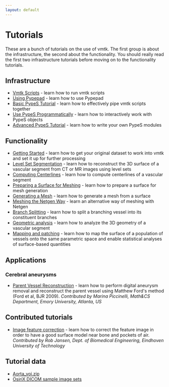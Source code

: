 ```yaml
---
layout: default
---
```


Tutorials
=========

These are a bunch of tutorials on the use of vmtk. The first group is about the infrastructure, the second about the functionality. You should really read the first two infrastructure tutorials before moving on to the functionality tutorials.

## Infrastructure

- [Vmtk Scripts](/Tutorials/ScriptsBasic/) - learn how to run vmtk scripts
- [Using Pypepad](/Tutorials/PypePad/) - learn how to use Pypepad
- [Basic PypeS Tutorial](/Tutorials/PypesBasic) - learn how to effectively pipe vmtk scripts together
- [Use PypeS Programmatically](/Tutorials/PypesProgrammatically/) - learn how to interactively work with PypeS objects
- [Advanced PypeS Tutorial](/Tutorials/PypesAdvanced/) - learn how to write your own PypeS modules

## Functionality

- [Getting Started](/Tutorials/GettingStarted/) - learn how to get your original dataset to work into vmtk and set it up for further processing
- [Level Set Segmentation](/Tutorials/ImageBasedModeling/) - learn how to reconstruct the 3D surface of a vascular segment from CT or MR images using level sets
- [Computing Centerlines](/Tutorials/Centerlines/) - learn how to compute centerlines of a vascular segment
- [Preparing a Surface for Meshing](/Tutorials/SurfaceForMeshing/) - learn how to prepare a surface for mesh generation
- [Generating a Mesh](/Tutorials/MeshGeneration/) - learn how to generate a mesh from a surface
- [Meshing the Netgen Way](/Tutorials/NetgenWay/) - learn an alternative way of meshing with Netgen
- [Branch Splitting](/Tutorials/BranchSplitting/) - learn how to split a branching vessel into its constituent branches
- [Geometric analysis](/Tutorials/GeometricAnalysis/) - learn how to analyze the 3D geometry of a vascular segment
- [Mapping and patching](/Tutorials/MappingAndPatching/) - learn how to map the surface of a population of vessels onto the same parametric space and enable statistical analyses of surface-based quantities

## Applications

### Cerebral aneurysms

- [Parent Vessel Reconstruction](/Tutorials/ParentVesselReconstruction/) - learn how to perform digital aneurysm removal and reconstruct the parent vessel using Matthew Ford's method (Ford et al, BJR 2009). *Contributed by Marina Piccinelli, Math&CS Department, Emory University, Atlanta, US*

## Contributed tutorials

- [Image feature correction](/Tutorials/ImageFeatureCorrection/) - learn how to correct the feature image in order to have a good surface model near bone and pockets of air. *Contributed by Rob Jansen, Dept. of Biomedical Engineering, Eindhoven University of Technology*

## Tutorial data

- [Aorta_voi.zip](/media/Main/Aorta_voi.zip)
- [OsiriX DICOM sample image sets](http://pubimage.hcuge.ch:8080/)

